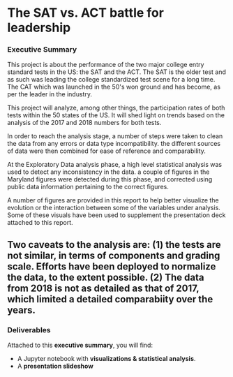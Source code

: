 # The SAT vs. ACT battle for leadership

### Executive Summary


This project is about the performance of the two major college entry standard tests in the US: the SAT and the ACT.
The SAT is the older test and as such was leading the college standardized test scene for a long time. The CAT which was launched in the 50's won ground and has become, as per the leader in the industry.

This project will analyze, among other things, the participation rates of both tests within the 50 states of the US. It will shed light on   trends based on the analysis of the 2017 and 2018 numbers for both tests.

In order to reach the analysis stage, a number of steps were taken to clean the data from any errors or data type incompatibility. the different sources of data were then combined for ease of reference and comparability.

At the Exploratory Data analysis phase, a high level statistical analysis was used to detect any inconsistency in the data. a couple of figures in the Maryland figures were detected during this phase, and corrected using public data information pertaining to the correct figures.

A number of figures are provided in this report to help better visualize the evolution or the interaction between some of the variables under analysis. Some of these visuals have been used to supplement the presentation deck attached to this report.

Two caveats to the analysis are: **(1)** the tests are not similar, in terms of components and grading scale. Efforts have been deployed to normalize the data, to the extent possible. **(2)** The data from 2018 is not as detailed as that of 2017, which limited a detailed comparabiity over the years.
---

### Deliverables

Attached to this **executive summary**, you will find:
- A Jupyter notebook with **visualizations & statistical analysis**.
- A **presentation slideshow**
